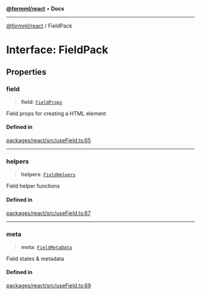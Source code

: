 [**@formml/react**](../README.md) • **Docs**

---

[@formml/react](../globals.md) / FieldPack

# Interface: FieldPack

## Properties

### field

> **field**: [`FieldProps`](FieldProps.md)

Field props for creating a HTML element

#### Defined in

[packages/react/src/useField.ts:65](https://github.com/formml/formml/blob/527c6e93502cf5114979de3946b0cc8cf0790b3f/packages/react/src/useField.ts#L65)

---

### helpers

> **helpers**: [`FieldHelpers`](FieldHelpers.md)

Field helper functions

#### Defined in

[packages/react/src/useField.ts:67](https://github.com/formml/formml/blob/527c6e93502cf5114979de3946b0cc8cf0790b3f/packages/react/src/useField.ts#L67)

---

### meta

> **meta**: [`FieldMetaData`](FieldMetaData.md)

Field states & metadata

#### Defined in

[packages/react/src/useField.ts:69](https://github.com/formml/formml/blob/527c6e93502cf5114979de3946b0cc8cf0790b3f/packages/react/src/useField.ts#L69)

